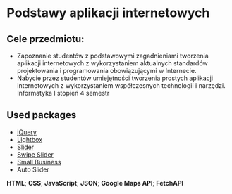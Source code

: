 # Podstawy aplikacji internetowych
## Cele przedmiotu:
- Zapoznanie studentów z podstawowymi zagadnieniami tworzenia aplikacji internetowych z wykorzystaniem aktualnych standardów projektowania i programowania 
obowiązującymi w Internecie.
- Nabycie przez studentów umiejętności tworzenia prostych aplikacji internetowych z wykorzystaniem współczesnych technologii i narzędzi. </br>
Informatyka l stopień 4 semestr

## Used packages
  - [jQuery](https://ajax.googleapis.com/ajax/libs/jquery/3.7.1/jquery.min.js)
  - [Lightbox](https://github.com/lokesh/lightbox2)
  - [Slider](http://jonraasch.com/blog/a-simple-jquery-slideshow)
  - [Swipe Slider](https://codepen.io/tobiasdev/pen/MoEodz)
  - [Small Business](https://startbootstrap.com/template/small-business)
  - Auto Slider

**HTML**; **CSS**; **JavaScript**; **JSON**; **Google Maps API**; **FetchAPI**
